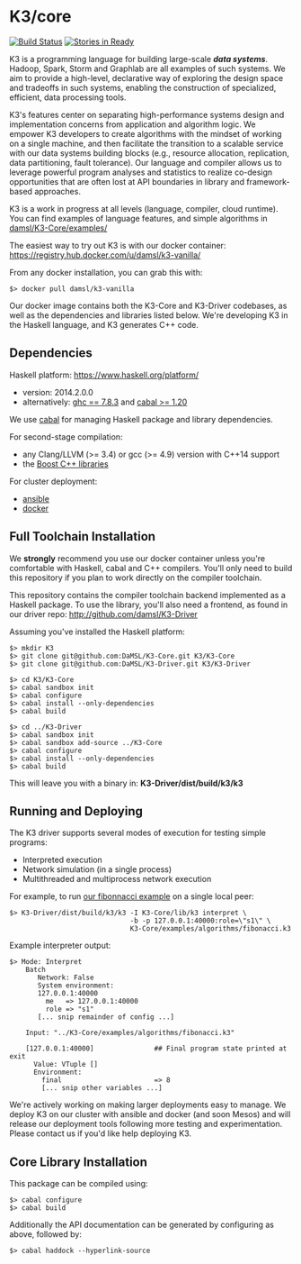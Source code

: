 K3/core
==========

[![Build Status](https://travis-ci.org/DaMSL/K3-Core.svg?branch=master)](https://travis-ci.org/DaMSL/K3-Core)
[![Stories in Ready](https://badge.waffle.io/damsl/k3-core.png?label=ready&title=Ready)](https://waffle.io/damsl/k3-core)

K3 is a programming language for building large-scale **_data systems_**. Hadoop, Spark, Storm and Graphlab are all examples of such systems. We aim to provide a high-level, declarative way of exploring the design space and tradeoffs in such systems, enabling the construction of specialized, efficient, data processing tools.

K3's features center on separating high-performance systems design and implementation concerns from application and algorithm logic.
We empower K3 developers to create algorithms with the mindset of working on a single machine, and then facilitate the transition to a scalable service with our data systems building blocks (e.g., resource allocation, replication, data partitioning, fault tolerance).
Our language and compiler allows us to leverage powerful program analyses and statistics to realize co-design opportunities that are often lost at API boundaries in library and framework-based approaches.

K3 is a work in progress at all levels (language, compiler, cloud runtime).
You can find examples of language features, and simple algorithms in [damsl/K3-Core/examples/](examples/)

The easiest way to try out K3 is with our docker container:
https://registry.hub.docker.com/u/damsl/k3-vanilla/

From any docker installation, you can grab this with:

    $> docker pull damsl/k3-vanilla

Our docker image contains both the K3-Core and K3-Driver codebases, as well as the dependencies and libraries listed below. We're developing K3 in the Haskell language, and K3 generates C++ code.

Dependencies
-------------
Haskell platform: https://www.haskell.org/platform/
- version: 2014.2.0.0
- alternatively: [ghc == 7.8.3](http://www.haskell.org/ghc/download_ghc_7_8_3) and [cabal >= 1.20](http://www.haskell.org/ghc/download_ghc_7_8_3)

We use [cabal](http://www.haskell.org/cabal/) for managing Haskell package and library dependencies.

For second-stage compilation:
- any Clang/LLVM (>= 3.4) or gcc (>= 4.9) version with C++14 support
- the [Boost C++ libraries](http://www.boost.org/)

For cluster deployment:
- [ansible](http://www.ansible.com)
- [docker](https://www.docker.com)


Full Toolchain Installation
----------------------------
We **strongly** recommend you use our docker container unless you're comfortable with Haskell, cabal and C++ compilers. You'll only need to build this repository if you plan to work directly on the compiler toolchain.

This repository contains the compiler toolchain backend implemented as a Haskell package.
To use the library, you'll also need a frontend, as found in our driver repo: http://github.com/damsl/K3-Driver

Assuming you've installed the Haskell platform:

    $> mkdir K3
    $> git clone git@github.com:DaMSL/K3-Core.git K3/K3-Core
    $> git clone git@github.com:DaMSL/K3-Driver.git K3/K3-Driver

    $> cd K3/K3-Core
    $> cabal sandbox init
    $> cabal configure
    $> cabal install --only-dependencies
    $> cabal build

    $> cd ../K3-Driver
    $> cabal sandbox init
    $> cabal sandbox add-source ../K3-Core
    $> cabal configure
    $> cabal install --only-dependencies
    $> cabal build

This will leave you with a binary in: **K3-Driver/dist/build/k3/k3**

Running and Deploying
----------------------
The K3 driver supports several modes of execution for testing simple programs:
- Interpreted execution
- Network simulation (in a single process)
- Multithreaded and multiprocess network execution

For example, to run [our fibonnacci example](examples/algorithms/fibonacci.k3) on a single local peer:

    $> K3-Driver/dist/build/k3/k3 -I K3-Core/lib/k3 interpret \
                                  -b -p 127.0.0.1:40000:role=\"s1\" \
                                  K3-Core/examples/algorithms/fibonacci.k3

Example interpreter output:

    $> Mode: Interpret
        Batch
           Network: False
           System environment:
           127.0.0.1:40000
             me   => 127.0.0.1:40000
             role => "s1"
           [... snip remainder of config ...]

        Input: "../K3-Core/examples/algorithms/fibonacci.k3"

        [127.0.0.1:40000]               ## Final program state printed at exit
          Value: VTuple []
          Environment:
            final                       => 8
            [... snip other variables ...]

We're actively working on making larger deployments easy to manage.
We deploy K3 on our cluster with ansible and docker (and soon Mesos) and will release our deployment tools following more testing and experimentation. Please contact us if you'd like help deploying K3.


Core Library Installation
--------------------------

This package can be compiled using:

    $> cabal configure
    $> cabal build

Additionally the API documentation can be generated by configuring as above,
followed by:

    $> cabal haddock --hyperlink-source
